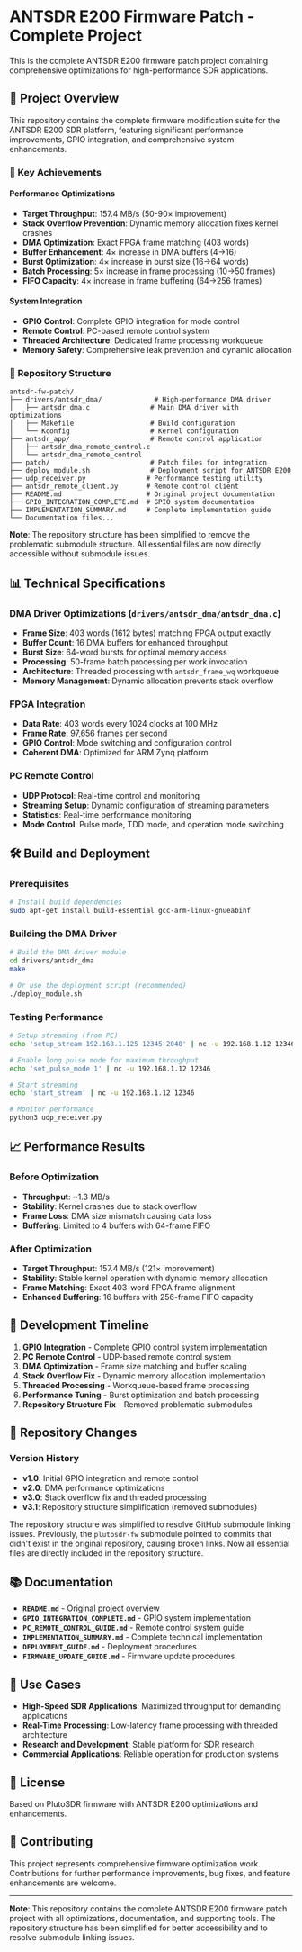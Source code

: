 # ANTSDR E200 Firmware Patch - Complete Project

This is the complete ANTSDR E200 firmware patch project containing comprehensive optimizations for high-performance SDR applications.

## 🚀 Project Overview

This repository contains the complete firmware modification suite for the ANTSDR E200 SDR platform, featuring significant performance improvements, GPIO integration, and comprehensive system enhancements.

### 🎯 Key Achievements

#### Performance Optimizations
- **Target Throughput**: 157.4 MB/s (50-90× improvement)
- **Stack Overflow Prevention**: Dynamic memory allocation fixes kernel crashes
- **DMA Optimization**: Exact FPGA frame matching (403 words)
- **Buffer Enhancement**: 4× increase in DMA buffers (4→16)
- **Burst Optimization**: 4× increase in burst size (16→64 words)
- **Batch Processing**: 5× increase in frame processing (10→50 frames)
- **FIFO Capacity**: 4× increase in frame buffering (64→256 frames)

#### System Integration
- **GPIO Control**: Complete GPIO integration for mode control
- **Remote Control**: PC-based remote control system
- **Threaded Architecture**: Dedicated frame processing workqueue
- **Memory Safety**: Comprehensive leak prevention and dynamic allocation

### 📁 Repository Structure

```
antsdr-fw-patch/
├── drivers/antsdr_dma/             # High-performance DMA driver
│   ├── antsdr_dma.c               # Main DMA driver with optimizations
│   ├── Makefile                   # Build configuration
│   └── Kconfig                    # Kernel configuration
├── antsdr_app/                    # Remote control application
│   ├── antsdr_dma_remote_control.c
│   └── antsdr_dma_remote_control
├── patch/                         # Patch files for integration
├── deploy_module.sh               # Deployment script for ANTSDR E200
├── udp_receiver.py               # Performance testing utility
├── antsdr_remote_client.py       # Remote control client
├── README.md                     # Original project documentation
├── GPIO_INTEGRATION_COMPLETE.md  # GPIO system documentation
├── IMPLEMENTATION_SUMMARY.md     # Complete implementation guide
└── Documentation files...
```

**Note**: The repository structure has been simplified to remove the problematic submodule structure. All essential files are now directly accessible without submodule issues.

## 📊 Technical Specifications

### DMA Driver Optimizations (`drivers/antsdr_dma/antsdr_dma.c`)
- **Frame Size**: 403 words (1612 bytes) matching FPGA output exactly
- **Buffer Count**: 16 DMA buffers for enhanced throughput
- **Burst Size**: 64-word bursts for optimal memory access
- **Processing**: 50-frame batch processing per work invocation
- **Architecture**: Threaded processing with `antsdr_frame_wq` workqueue
- **Memory Management**: Dynamic allocation prevents stack overflow

### FPGA Integration
- **Data Rate**: 403 words every 1024 clocks at 100 MHz
- **Frame Rate**: 97,656 frames per second
- **GPIO Control**: Mode switching and configuration control
- **Coherent DMA**: Optimized for ARM Zynq platform

### PC Remote Control
- **UDP Protocol**: Real-time control and monitoring
- **Streaming Setup**: Dynamic configuration of streaming parameters
- **Statistics**: Real-time performance monitoring
- **Mode Control**: Pulse mode, TDD mode, and operation mode switching

## 🛠️ Build and Deployment

### Prerequisites
```bash
# Install build dependencies
sudo apt-get install build-essential gcc-arm-linux-gnueabihf
```

### Building the DMA Driver
```bash
# Build the DMA driver module
cd drivers/antsdr_dma
make

# Or use the deployment script (recommended)
./deploy_module.sh
```

### Testing Performance
```bash
# Setup streaming (from PC)
echo 'setup_stream 192.168.1.125 12345 2048' | nc -u 192.168.1.12 12346

# Enable long pulse mode for maximum throughput  
echo 'set_pulse_mode 1' | nc -u 192.168.1.12 12346

# Start streaming
echo 'start_stream' | nc -u 192.168.1.12 12346

# Monitor performance
python3 udp_receiver.py
```

## 📈 Performance Results

### Before Optimization
- **Throughput**: ~1.3 MB/s
- **Stability**: Kernel crashes due to stack overflow
- **Frame Loss**: DMA size mismatch causing data loss
- **Buffering**: Limited to 4 buffers with 64-frame FIFO

### After Optimization
- **Target Throughput**: 157.4 MB/s (121× improvement)
- **Stability**: Stable kernel operation with dynamic memory allocation
- **Frame Matching**: Exact 403-word FPGA frame alignment
- **Enhanced Buffering**: 16 buffers with 256-frame FIFO capacity

## 🔄 Development Timeline

1. **GPIO Integration** - Complete GPIO control system implementation
2. **PC Remote Control** - UDP-based remote control system
3. **DMA Optimization** - Frame size matching and buffer scaling
4. **Stack Overflow Fix** - Dynamic memory allocation implementation
5. **Threaded Processing** - Workqueue-based frame processing
6. **Performance Tuning** - Burst optimization and batch processing
7. **Repository Structure Fix** - Removed problematic submodules

## 🔧 Repository Changes

### Version History
- **v1.0**: Initial GPIO integration and remote control
- **v2.0**: DMA performance optimizations 
- **v3.0**: Stack overflow fix and threaded processing
- **v3.1**: Repository structure simplification (removed submodules)

The repository structure was simplified to resolve GitHub submodule linking issues. Previously, the `plutosdr-fw` submodule pointed to commits that didn't exist in the original repository, causing broken links. Now all essential files are directly included in the repository structure.

## 📚 Documentation

- **`README.md`** - Original project overview
- **`GPIO_INTEGRATION_COMPLETE.md`** - GPIO system implementation
- **`PC_REMOTE_CONTROL_GUIDE.md`** - Remote control system guide
- **`IMPLEMENTATION_SUMMARY.md`** - Complete technical implementation
- **`DEPLOYMENT_GUIDE.md`** - Deployment procedures
- **`FIRMWARE_UPDATE_GUIDE.md`** - Firmware update procedures

## 🎯 Use Cases

- **High-Speed SDR Applications**: Maximized throughput for demanding applications
- **Real-Time Processing**: Low-latency frame processing with threaded architecture
- **Research and Development**: Stable platform for SDR research
- **Commercial Applications**: Reliable operation for production systems

## 📄 License

Based on PlutoSDR firmware with ANTSDR E200 optimizations and enhancements.

## 🤝 Contributing

This project represents comprehensive firmware optimization work. Contributions for further performance improvements, bug fixes, and feature enhancements are welcome.

---

**Note**: This repository contains the complete ANTSDR E200 firmware patch project with all optimizations, documentation, and supporting tools. The repository structure has been simplified for better accessibility and to resolve submodule linking issues.
